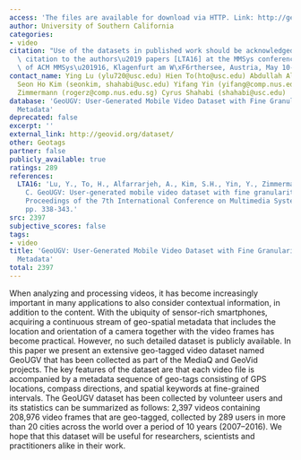 ```yaml
---
access: 'The files are available for download via HTTP. Link: http://geovid.org/dataset/'
author: University of Southern California
categories:
- video
citation: "Use of the datasets in published work should be acknowledged by a full\
  \ citation to the authors\u2019 papers [LTA16] at the MMSys conference: Proceedings\
  \ of ACM MMSys\u201916, Klagenfurt am W\xF6rthersee, Austria, May 10-13, 2016."
contact_name: Ying Lu (ylu720@usc.edu) Hien To(hto@usc.edu) Abdullah Alfarrarjeh (alfarrar@usc.edu)
  Seon Ho Kim (seonkim, shahabi@usc.edu) Yifang Yin (yifang@comp.nus.edu.sg) Roger
  Zimmermann (rogerz@comp.nus.edu.sg) Cyrus Shahabi (shahabi@usc.edu)
database: 'GeoUGV: User-Generated Mobile Video Dataset with Fine Granularity Spatial
  Metadata'
deprecated: false
excerpt: ''
external_link: http://geovid.org/dataset/
other: Geotags
partner: false
publicly_available: true
ratings: 289
references:
  LTA16: 'Lu, Y., To, H., Alfarrarjeh, A., Kim, S.H., Yin, Y., Zimmermann, R., Shahabi,
    C. GeoUGV: User-generated mobile video dataset with fine granularity spatial metadata,
    Proceedings of the 7th International Conference on Multimedia Systems, MMSys 2016,
    pp. 338-343.'
src: 2397
subjective_scores: false
tags:
- video
title: 'GeoUGV: User-Generated Mobile Video Dataset with Fine Granularity Spatial
  Metadata'
total: 2397
---
```


When analyzing and processing videos, it has become increasingly important in many applications to also consider contextual information, in addition to the content. With the ubiquity of sensor-rich smartphones, acquiring a continuous stream of geo-spatial metadata that includes the location and orientation of a camera together with the video frames has become practical. However, no such detailed dataset is publicly available. In this paper we present an extensive geo-tagged video dataset named GeoUGV that has been collected as part of the MediaQ and GeoVid projects. The key features of the dataset are that each video file is accompanied by a metadata sequence of geo-tags consisting of GPS locations, compass directions, and spatial keywords at fine-grained intervals. The GeoUGV dataset has been collected by volunteer users and its statistics can be summarized as follows: 2,397 videos containing 208,976 video frames that are geo-tagged, collected by 289 users in more than 20 cities across the world over a period of 10 years (2007–2016). We hope that this dataset will be useful for researchers, scientists and practitioners alike in their work.